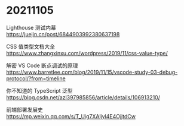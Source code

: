 # 20211105

Lighthouse 测试内幕  
https://juejin.cn/post/6844903992380637198

CSS 值类型文档大全  
https://www.zhangxinxu.com/wordpress/2019/11/css-value-type/

解密 VS Code 断点调试的原理  
https://www.barretlee.com/blog/2019/11/15/vscode-study-03-debug-protocol/?from=timeline

你不知道的 TypeScript 泛型  
https://blog.csdn.net/azl397985856/article/details/106913210/

前端部署发展史  
https://mp.weixin.qq.com/s/T_Uig7XAljyl4E4OjjtdCw
